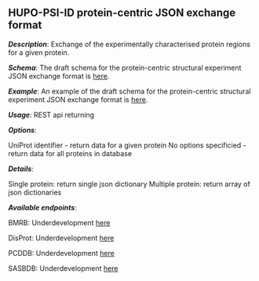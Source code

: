 ## HUPO-PSI-ID protein-centric JSON exchange format

***Description***: Exchange of the experimentally characterised protein regions for a given protein.

***Schema***: The draft schema for the protein-centric structural experiment JSON exchange format is [here](https://github.com/normandavey/HUPO-PSI-ID/blob/master/ELIXIR_biohackathon/miade_protein_centric.schema.json).

***Example***: An example of the draft schema for the protein-centric structural experiment JSON exchange format is [here](https://github.com/normandavey/HUPO-PSI-ID/blob/master/ELIXIR_biohackathon/miade_protein_centric.schema.example.json).

***Usage***:
REST api returning 

***Options***:

UniProt identifier - return data for a given protein
No options specificied - return data for all proteins in database

***Details***:

Single protein: return single json dictionary
Multiple protein: return array of json dictionaries

***Available endpoints***: 

BMRB: Underdevelopment [here]()

DisProt: Underdevelopment [here]()

PCDDB: Underdevelopment [here]()

SASBDB: Underdevelopment [here]()
